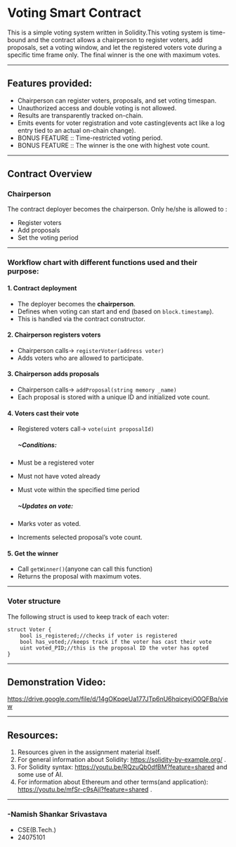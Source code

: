 # Voting Smart Contract

This is a simple voting system written in Solidity.This voting system is time-bound and the contract allows a chairperson to register voters, add proposals, set a voting window, and let the registered voters vote during a specific time frame only. The final winner is the one with maximum votes.

---

## Features provided:

- Chairperson can register voters, proposals, and set voting timespan.
- Unauthorized access and double voting is not allowed.
- Results are transparently tracked on-chain.
- Emits events for voter registration and vote casting(events act like a log entry tied to an actual on-chain change).
- BONUS FEATURE :: Time-restricted voting period.
- BONUS FEATURE :: The winner is the one with highest vote count.

---

## Contract Overview

### Chairperson

The contract deployer becomes the chairperson. Only he/she is allowed to :

- Register voters
- Add proposals
- Set the voting period




---
### Workflow chart with different functions used and their purpose:
#### 1. Contract deployment
- The deployer becomes the **chairperson**.
- Defines when voting can start and end (based on `block.timestamp`).
- This is handled via the contract constructor.


#### 2. Chairperson registers voters
- Chairperson calls-> `registerVoter(address voter)`
- Adds voters who are allowed to participate.



#### 3. Chairperson adds proposals
- Chairperson calls-> `addProposal(string memory _name)`
- Each proposal is stored with a unique ID and initialized vote count.


#### 4. Voters cast their vote
- Registered voters call-> `vote(uint proposalId)`

   ##### ~Conditions:
- Must be a registered voter
- Must not have voted already
- Must vote within the specified time period

   ##### ~Updates on vote:
- Marks voter as voted.
- Increments selected proposal’s vote count.



#### 5. Get the winner
- Call `getWinner()`(anyone can call this function)
- Returns the proposal with maximum votes.



---
### Voter structure

The following struct is used to keep track of each voter:

```solidity
struct Voter {
    bool is_registered;//checks if voter is registered
    bool has_voted;//keeps track if the voter has cast their vote
    uint voted_PID;//this is the proposal ID the voter has opted
}
```
---
## Demonstration Video:

https://drive.google.com/file/d/14gOKpqeUa177JTp6nU6hqiceyiO0QFBq/view

---
## Resources:


1. Resources given in the assignment material itself. 
2. For general information about Solidity: https://solidity-by-example.org/ .
3. For Solidity syntax: https://youtu.be/RQzuQb0dfBM?feature=shared and some use of AI.
4. For information about Ethereum and other terms(and application): https://youtu.be/mfSr-c9sAjI?feature=shared .

---
### -Namish Shankar Srivastava
- CSE(B.Tech.)
- 24075101

